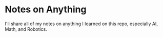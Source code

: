 # Notes on Anything
I'll share all of my notes on anything I learned on this repo, especially AI, Math, and Robotics.
